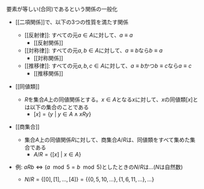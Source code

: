 要素が等しい(合同)であるという関係の一般化

- [[二項関係]]で、以下の3つの性質を満たす関係
	- [[反射律]]: すべての元$a \in A$に対して、$a \equiv a$
		- [[反射関係]]
	- [[対称律]]: すべての元$a, b \in A$に対して、$a \equiv b$なら$b \equiv a$
		- [[対称関係]]
	- [[推移律]]: すべての元$a, b, c \in A$に対して、$a \equiv b$かつ$b \equiv c$なら$a \equiv c$
		- [[推移関係]]

- [[同値類]]
	- $R$を集合$A$上の同値関係とする。$x \in A$となる$x$に対して、$x$の同値類$\lbrack x \rbrack$とは以下の集合のことである
		- $\lbrack x \rbrack = \{ y \ | \ y \in A \land xRy \}$
- [[商集合]]
	- 集合$A$上の同値関係$R$に対して、商集合$A/R$は、同値類をすべて集めた集合である
		- $A/R = \{ \lbrack x \rbrack \ | \ x \in A \}$
- 例: $aRb \Leftrightarrow (a \mod 5 = b \mod 5 )$としたときの$N/R$は...($N$は自然数)
	- $N/R = \{ \lbrack 0 \rbrack, \lbrack 1 \rbrack, ..., \lbrack 4 \rbrack \} = \{ \{ 0, 5, 10, ... \}, \{ 1, 6, 11, ... \}, ... \}$